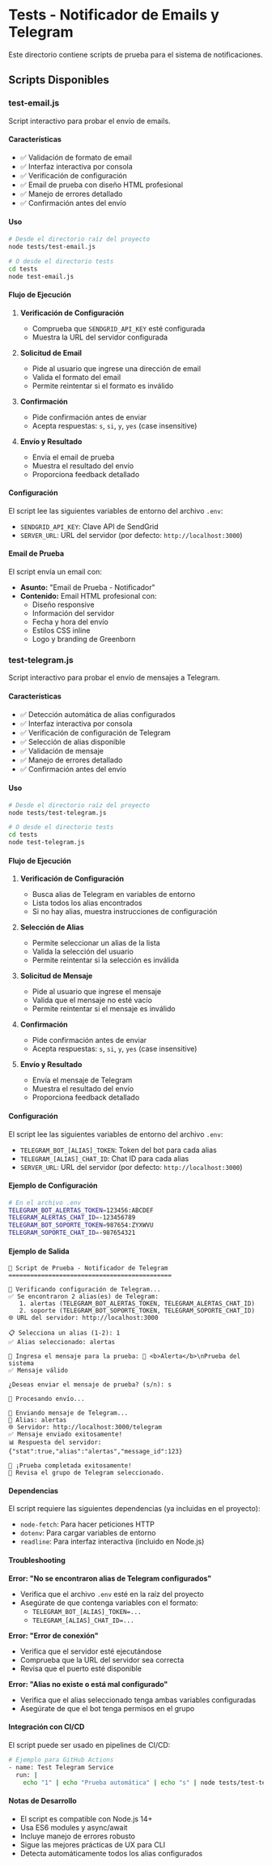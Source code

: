 # Tests - Notificador de Emails y Telegram

Este directorio contiene scripts de prueba para el sistema de notificaciones.

## Scripts Disponibles

### test-email.js

Script interactivo para probar el envío de emails.

#### Características

- ✅ Validación de formato de email
- ✅ Interfaz interactiva por consola
- ✅ Verificación de configuración
- ✅ Email de prueba con diseño HTML profesional
- ✅ Manejo de errores detallado
- ✅ Confirmación antes del envío

#### Uso

```bash
# Desde el directorio raíz del proyecto
node tests/test-email.js

# O desde el directorio tests
cd tests
node test-email.js
```

#### Flujo de Ejecución

1. **Verificación de Configuración**
   - Comprueba que `SENDGRID_API_KEY` esté configurada
   - Muestra la URL del servidor configurada

2. **Solicitud de Email**
   - Pide al usuario que ingrese una dirección de email
   - Valida el formato del email
   - Permite reintentar si el formato es inválido

3. **Confirmación**
   - Pide confirmación antes de enviar
   - Acepta respuestas: `s`, `si`, `y`, `yes` (case insensitive)

4. **Envío y Resultado**
   - Envía el email de prueba
   - Muestra el resultado del envío
   - Proporciona feedback detallado

#### Configuración

El script lee las siguientes variables de entorno del archivo `.env`:

- `SENDGRID_API_KEY`: Clave API de SendGrid
- `SERVER_URL`: URL del servidor (por defecto: `http://localhost:3000`)

#### Email de Prueba

El script envía un email con:

- **Asunto:** "Email de Prueba - Notificador"
- **Contenido:** Email HTML profesional con:
  - Diseño responsive
  - Información del servidor
  - Fecha y hora del envío
  - Estilos CSS inline
  - Logo y branding de Greenborn

### test-telegram.js

Script interactivo para probar el envío de mensajes a Telegram.

#### Características

- ✅ Detección automática de alias configurados
- ✅ Interfaz interactiva por consola
- ✅ Verificación de configuración de Telegram
- ✅ Selección de alias disponible
- ✅ Validación de mensaje
- ✅ Manejo de errores detallado
- ✅ Confirmación antes del envío

#### Uso

```bash
# Desde el directorio raíz del proyecto
node tests/test-telegram.js

# O desde el directorio tests
cd tests
node test-telegram.js
```

#### Flujo de Ejecución

1. **Verificación de Configuración**
   - Busca alias de Telegram en variables de entorno
   - Lista todos los alias encontrados
   - Si no hay alias, muestra instrucciones de configuración

2. **Selección de Alias**
   - Permite seleccionar un alias de la lista
   - Valida la selección del usuario
   - Permite reintentar si la selección es inválida

3. **Solicitud de Mensaje**
   - Pide al usuario que ingrese el mensaje
   - Valida que el mensaje no esté vacío
   - Permite reintentar si el mensaje es inválido

4. **Confirmación**
   - Pide confirmación antes de enviar
   - Acepta respuestas: `s`, `si`, `y`, `yes` (case insensitive)

5. **Envío y Resultado**
   - Envía el mensaje de Telegram
   - Muestra el resultado del envío
   - Proporciona feedback detallado

#### Configuración

El script lee las siguientes variables de entorno del archivo `.env`:

- `TELEGRAM_BOT_[ALIAS]_TOKEN`: Token del bot para cada alias
- `TELEGRAM_[ALIAS]_CHAT_ID`: Chat ID para cada alias
- `SERVER_URL`: URL del servidor (por defecto: `http://localhost:3000`)

#### Ejemplo de Configuración

```bash
# En el archivo .env
TELEGRAM_BOT_ALERTAS_TOKEN=123456:ABCDEF
TELEGRAM_ALERTAS_CHAT_ID=-123456789
TELEGRAM_BOT_SOPORTE_TOKEN=987654:ZYXWVU
TELEGRAM_SOPORTE_CHAT_ID=-987654321
```

#### Ejemplo de Salida

```
🚀 Script de Prueba - Notificador de Telegram
=============================================

🔧 Verificando configuración de Telegram...
✅ Se encontraron 2 alias(es) de Telegram:
   1. alertas (TELEGRAM_BOT_ALERTAS_TOKEN, TELEGRAM_ALERTAS_CHAT_ID)
   2. soporte (TELEGRAM_BOT_SOPORTE_TOKEN, TELEGRAM_SOPORTE_CHAT_ID)
🌐 URL del servidor: http://localhost:3000

📋 Selecciona un alias (1-2): 1
✅ Alias seleccionado: alertas

💬 Ingresa el mensaje para la prueba: 🚨 <b>Alerta</b>\nPrueba del sistema
✅ Mensaje válido

¿Deseas enviar el mensaje de prueba? (s/n): s

🔄 Procesando envío...

📱 Enviando mensaje de Telegram...
📍 Alias: alertas
🌐 Servidor: http://localhost:3000/telegram
✅ Mensaje enviado exitosamente!
📊 Respuesta del servidor: {"stat":true,"alias":"alertas","message_id":123}

🎉 ¡Prueba completada exitosamente!
📱 Revisa el grupo de Telegram seleccionado.
```

#### Dependencias

El script requiere las siguientes dependencias (ya incluidas en el proyecto):

- `node-fetch`: Para hacer peticiones HTTP
- `dotenv`: Para cargar variables de entorno
- `readline`: Para interfaz interactiva (incluido en Node.js)

#### Troubleshooting

**Error: "No se encontraron alias de Telegram configurados"**
- Verifica que el archivo `.env` esté en la raíz del proyecto
- Asegúrate de que contenga variables con el formato:
  - `TELEGRAM_BOT_[ALIAS]_TOKEN=...`
  - `TELEGRAM_[ALIAS]_CHAT_ID=...`

**Error: "Error de conexión"**
- Verifica que el servidor esté ejecutándose
- Comprueba que la URL del servidor sea correcta
- Revisa que el puerto esté disponible

**Error: "Alias no existe o está mal configurado"**
- Verifica que el alias seleccionado tenga ambas variables configuradas
- Asegúrate de que el bot tenga permisos en el grupo

#### Integración con CI/CD

El script puede ser usado en pipelines de CI/CD:

```bash
# Ejemplo para GitHub Actions
- name: Test Telegram Service
  run: |
    echo "1" | echo "Prueba automática" | echo "s" | node tests/test-telegram.js
```

#### Notas de Desarrollo

- El script es compatible con Node.js 14+
- Usa ES6 modules y async/await
- Incluye manejo de errores robusto
- Sigue las mejores prácticas de UX para CLI
- Detecta automáticamente todos los alias configurados 